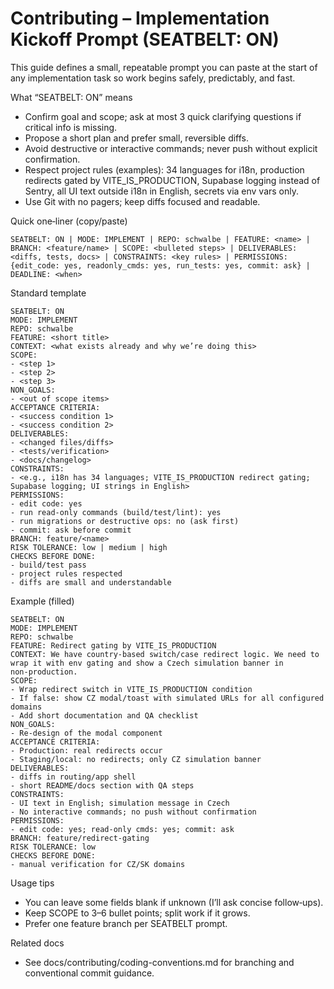 # Contributing – Implementation Kickoff Prompt (SEATBELT: ON)

This guide defines a small, repeatable prompt you can paste at the start of any implementation task so work begins safely, predictably, and fast.

What “SEATBELT: ON” means
- Confirm goal and scope; ask at most 3 quick clarifying questions if critical info is missing.
- Propose a short plan and prefer small, reversible diffs.
- Avoid destructive or interactive commands; never push without explicit confirmation.
- Respect project rules (examples): 34 languages for i18n, production redirects gated by VITE_IS_PRODUCTION, Supabase logging instead of Sentry, all UI text outside i18n in English, secrets via env vars only.
- Use Git with no pagers; keep diffs focused and readable.

Quick one‑liner (copy/paste)
```
SEATBELT: ON | MODE: IMPLEMENT | REPO: schwalbe | FEATURE: <name> | BRANCH: <feature/name> | SCOPE: <bulleted steps> | DELIVERABLES: <diffs, tests, docs> | CONSTRAINTS: <key rules> | PERMISSIONS: {edit_code: yes, readonly_cmds: yes, run_tests: yes, commit: ask} | DEADLINE: <when>
```

Standard template
```
SEATBELT: ON
MODE: IMPLEMENT
REPO: schwalbe
FEATURE: <short title>
CONTEXT: <what exists already and why we’re doing this>
SCOPE:
- <step 1>
- <step 2>
- <step 3>
NON_GOALS:
- <out of scope items>
ACCEPTANCE CRITERIA:
- <success condition 1>
- <success condition 2>
DELIVERABLES:
- <changed files/diffs>
- <tests/verification>
- <docs/changelog>
CONSTRAINTS:
- <e.g., i18n has 34 languages; VITE_IS_PRODUCTION redirect gating; Supabase logging; UI strings in English>
PERMISSIONS:
- edit code: yes
- run read‑only commands (build/test/lint): yes
- run migrations or destructive ops: no (ask first)
- commit: ask before commit
BRANCH: feature/<name>
RISK TOLERANCE: low | medium | high
CHECKS BEFORE DONE:
- build/test pass
- project rules respected
- diffs are small and understandable
```

Example (filled)
```
SEATBELT: ON
MODE: IMPLEMENT
REPO: schwalbe
FEATURE: Redirect gating by VITE_IS_PRODUCTION
CONTEXT: We have country-based switch/case redirect logic. We need to wrap it with env gating and show a Czech simulation banner in non‑production.
SCOPE:
- Wrap redirect switch in VITE_IS_PRODUCTION condition
- If false: show CZ modal/toast with simulated URLs for all configured domains
- Add short documentation and QA checklist
NON_GOALS:
- Re-design of the modal component
ACCEPTANCE CRITERIA:
- Production: real redirects occur
- Staging/local: no redirects; only CZ simulation banner
DELIVERABLES:
- diffs in routing/app shell
- short README/docs section with QA steps
CONSTRAINTS:
- UI text in English; simulation message in Czech
- No interactive commands; no push without confirmation
PERMISSIONS:
- edit code: yes; read‑only cmds: yes; commit: ask
BRANCH: feature/redirect-gating
RISK TOLERANCE: low
CHECKS BEFORE DONE:
- manual verification for CZ/SK domains
```

Usage tips
- You can leave some fields blank if unknown (I’ll ask concise follow‑ups).
- Keep SCOPE to 3–6 bullet points; split work if it grows.
- Prefer one feature branch per SEATBELT prompt.

Related docs
- See docs/contributing/coding-conventions.md for branching and conventional commit guidance.
